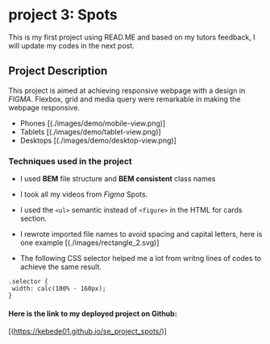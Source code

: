 # project 3: Spots

This is my first project using READ.ME and based on my tutors feedback, I will update my codes in the next post.

## Project Description

This project is aimed at achieving responsive webpage with a design in _FIGMA_. Flexbox, grid and media query were remarkable in making the webpage responsive.

- Phones
  [(./images/demo/mobile-view.png)]
- Tablets [(./images/demo/tablet-view.png)]
- Desktops [(./images/demo/desktop-view.png)]

### Techniques used in the project

- I used **BEM** file structure and **BEM consistent** class names
- I took all my videos from _Figma_ Spots.
- I used the `<ul>` semantic instead of `<figure>` in the HTML for cards section.

- I rewrote imported file names to avoid spacing and capital letters, here is one example [(./images/rectangle_2.svg)]

- The following CSS selector helped me a lot from writng lines of codes to achieve the same result.

```
.selector {
 width: calc(100% - 160px);
}
```

#### Here is the link to my deployed project on Github:

[(https://kebede01.github.io/se_project_spots/)]
